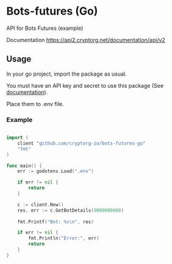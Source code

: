 # Bots-futures (Go)
API for Bots Futures (example)

Documentation
https://api2.cryptorg.net/documentation/api/v2

## Usage
In your go project, import the package as usual.

You must have an API key and secret to use this package (See [documentation](https://api2.cryptorg.net/documentation/api/v2)).

Place them to .env file.

### Example
```go

import (
	client "github.com/cryptorg-io/bots-futures-go"
	"fmt"
)

func main() {
	err := godotenv.Load(".env")

	if err != nil {
		return
	}

	c := client.New()
	res, err := c.GetBotDetails(9000000000)
	
	fmt.Printf("Bot: %v\n", res)

	if err != nil {
		fmt.Println("Error:", err)
		return
	}
}
```